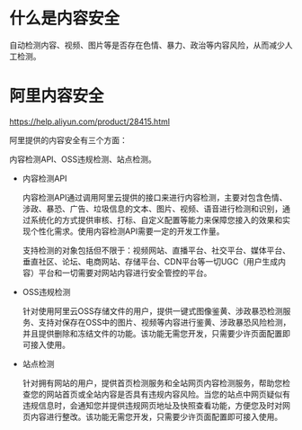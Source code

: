 # 什么是内容安全

自动检测内容、视频、图片等是否存在色情、暴力、政治等内容风险，从而减少人工检测。



# 阿里内容安全

https://help.aliyun.com/product/28415.html

阿里提供的内容安全有三个方面：

内容检测API、OSS违规检测、站点检测。

- 内容检测API

  内容检测API通过调用阿里云提供的接口来进行内容检测，主要对包含色情、涉政、暴恐、广告、垃圾信息的文本、图片、视频、语音进行检测和识别，通过系统化的方式提供审核、打标、自定义配置等能力来保障您接入的效果和实现个性化需求。使用内容检测API需要一定的开发工作量。

  支持检测的对象包括但不限于：视频网站、直播平台、社交平台、媒体平台、垂直社区、论坛、电商网站、存储平台、CDN平台等一切UGC（用户生成内容）平台和一切需要对网站内容进行安全管控的平台。

- OSS违规检测

  针对使用阿里云OSS存储文件的用户，提供一键式图像鉴黄、涉政暴恐检测服务、支持对保存在OSS中的图片、视频等内容进行鉴黄、涉政暴恐风险检测，并且提供删除和冻结文件的功能。该功能无需您开发，只需要少许页面配置即可接入使用。

- 站点检测

  针对拥有网站的用户，提供首页检测服务和全站网页内容检测服务，帮助您检查您的网站首页或全站内容是否具有违规内容风险。当您的站点中网页疑似有违规信息时，会通知您并提供违规网页地址及快照查看功能，方便您及时对网页内容进行整改。该功能无需您开发，只需要少许页面配置即可接入使用。